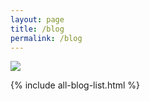 ```yaml
---
layout: page
title: /blog
permalink: /blog
---
```


<img src="../assets/img/birds.jpg"/>
<!-- 
you can also check out my digital garden <a href="https://notes.aleesteele.com/">here</a>. -->

{% include all-blog-list.html %}
